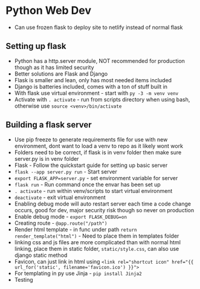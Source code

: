 # Python Web Dev

- Can use frozen flask to deploy site to netlify instead of normal flask

## Setting up flask

- Python has a http.server module, NOT recommended for production though as it has limited security
- Better solutions are Flask and Django
- Flask is smaller and lean, only has most needed items included
- Django is batteries included, comes with a ton of stuff built in
- With flask use virtual environment - start with `py -3 -m venv venv`
- Activate with `. activate` - run from scripts directory when using bash, otherwise use `source <venv>/bin/activate`

## Building a flask server

- Use pip freeze to generate requirements file for use with new environment, dont want to load a venv to repo as it likely wont work
- Folders need to be correct, if flask is in venv folder then make sure server.py is in venv folder
- Flask - Follow the quickstart guide for setting up basic server
- `flask --app server.py run` - Start server
- `export FLASK_APP=server.py` - set environment variable for server
- `flask run` - Run command once the envar has been set up
- `. activate` - run within venv/scripts to start virtual environment
- `deactivate` - exit virtual environment
- Enabling debug mode will auto restart server each time a code change occurs, good for dev, major security risk though so never on production
- Enable debug mode - `export FLASK_DEBUG=on`
- Creating route - `@app.route("/path")`
- Render html template - in func under path `return render_template("html")` - Need to place them in templates folder
- linking css and js files are more complicated than with normal html linking, place them in static folder, `static/style.css`, can also use django static method
- Favicon, can just link in html using `<link rel="shortcut icon" href="{{ url_for('static', filename='favicon.ico') }}">`
- For templating in py use Jinja - `pip install Jinja2`
- Testing